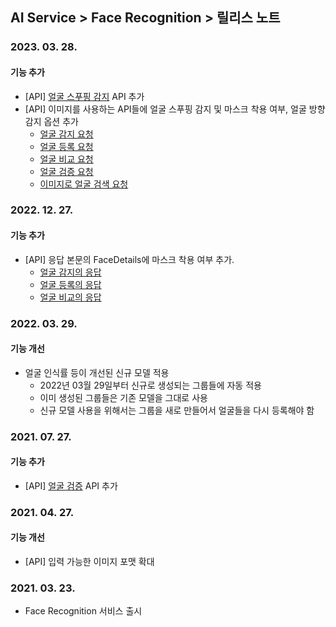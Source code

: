## AI Service > Face Recognition > 릴리스 노트

### 2023. 03. 28.
#### 기능 추가
* [API] [얼굴 스푸핑 감지](./api-guide/#spoofing) API 추가
* [API] 이미지를 사용하는 API들에 얼굴 스푸핑 감지 및 마스크 착용 여부, 얼굴 방향 감지 옵션 추가
    * [얼굴 감지 요청](./api-guide/#detect-face-request)
    * [얼굴 등록 요청](./api-guide/#add-face-request)
    * [얼굴 비교 요청](./api-guide/#compare-face-request)
    * [얼굴 검증 요청](./api-guide/#verify-request)
    * [이미지로 얼굴 검색 요청](./api-guide/#search-by-image-request)

### 2022. 12. 27.
#### 기능 추가
* [API] 응답 본문의 FaceDetails에 마스크 착용 여부 추가.
    * [얼굴 감지의 응답](./api-guide/#detect-face-response)
    * [얼굴 등록의 응답](./api-guide/#add-face-response)
    * [얼굴 비교의 응답](./api-guide/#compare-face-response)

### 2022. 03. 29.
#### 기능 개선
* 얼굴 인식률 등이 개선된 신규 모델 적용
    * 2022년 03월 29일부터 신규로 생성되는 그룹들에 자동 적용
    * 이미 생성된 그룹들은 기존 모델을 그대로 사용
    * 신규 모델 사용을 위해서는 그룹을 새로 만들어서 얼굴들을 다시 등록해야 함

### 2021. 07. 27.
#### 기능 추가
* [API] [얼굴 검증](./api-guide/#verify) API 추가

### 2021. 04. 27.
#### 기능 개선
* [API] 입력 가능한 이미지 포맷 확대

### 2021. 03. 23.
* Face Recognition 서비스 출시
